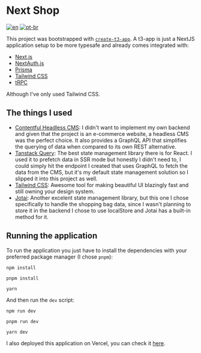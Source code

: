 # Next Shop

[![en](https://img.shields.io/badge/lang-en--us-blue.svg)](https://github.com/ikaro-souza/next-shop/blob/main/README.md)
[![pt-br](https://img.shields.io/badge/lang-pt--br-green.svg)](https://github.com/ikaro-souza/next-shop/blob/main/README.md)

This project was bootstrapped with [`create-t3-app`](https://create.t3.gg/).
A t3-app is just a NextJS application setup to be more typesafe and already comes integrated with:

-   [Next.js](https://nextjs.org)
-   [NextAuth.js](https://next-auth.js.org)
-   [Prisma](https://prisma.io)
-   [Tailwind CSS](https://tailwindcss.com)
-   [tRPC](https://trpc.io)

Although I've only used Tailwind CSS.

## The things I used

-   [Contentful Headless CMS](https://www.contentful.com/): I didn't want to implement my own backend and given that the project is an e-commerce website, a headless CMS was the perfect choice. It also provides a GraphQL API that simplifies the querying of data when compared to its own REST alternative.
-   [Tanstack Query](https://tanstack.com/query/latest): The best state management library there is for React. I used it to prefetch data in SSR mode but honestly I didn't need to, I could simply hit the endpoint I created that uses GraphQL to fetch the data from the CMS, but it's my default state management solution so I slipped it into this project as well.
-   [Tailwind CSS](https://tailwindcss.com/): Awesome tool for making beautiful UI blazingly fast and still owning your design system.
-   [Jotai](https://jotai.org/): Another excelent state management library, but this one I chose specifically to handle the shopping bag data, since I wasn't planning to store it in the backend I chose to use localStore and Jotai has a built-in method for it.

## Running the application

To run the application you just have to install the dependencies with your preferred package manager (I chose `pnpm`):

`npm install`

`pnpm install`

`yarn`

And then run the `dev` script:

`npm run dev`

`pnpm run dev`

`yarn dev`

I also deployed this application on Vercel, you can check it [here](https://next-shop-ikaro-souza.vercel.app/).
